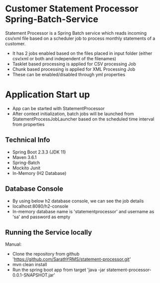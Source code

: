 # Customer Statement Processor Spring-Batch-Service
Statement Processor is a Spring Batch service which reads incoming csv/xml file based on a scheduler job
to process monthly statements of a customer.
- It has 2 jobs enabled based on the files placed in input folder (either csv/xml or both and independent of the filenames)
- Tasklet based processing is applied for CSV processing Job
- Chunk based processing is applied for XML Processing Job
- These can be enabled/disabled through yml properties 

# Application Start up
- App can be started with StatementProcessor
- After context initialization, batch jobs will be launched from StatementProcessJobLauncher based on 
  the scheduled time interval from properties

Technical Info
--
 - Spring Boot 2.3.3 (JDK 11)
 - Maven 3.6.1
 - Spring-Batch
 - Mockito Junit
 - In-Memory (H2 Database)
 
Database Console
--
 - By using below h2 database console, we can see the job details
 - localhost:8080/h2-console
 - In-memory database name is 'statementprocessor' and username as 'sa' and password as empty
 

Running the Service locally
--
Manual:
 - Clone the repository from github 'https://github.com/SarathYRMS/statement-processor.git'
 - mvn clean install
 - Run the spring boot app from target 'java -jar statement-processor-0.0.1-SNAPSHOT.jar'